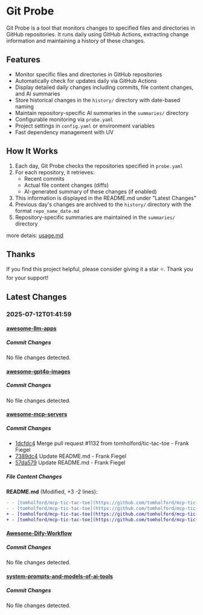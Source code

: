 # Git Probe

Git Probe is a tool that monitors changes to specified files and directories in GitHub repositories. It runs daily using GitHub Actions, extracting change information and maintaining a history of these changes.

## Features

- Monitor specific files and directories in GitHub repositories
- Automatically check for updates daily via GitHub Actions
- Display detailed daily changes including commits, file content changes, and AI summaries
- Store historical changes in the `history/` directory with date-based naming
- Maintain repository-specific AI summaries in the `summaries/` directory
- Configurable monitoring via `probe.yaml`
- Project settings in `config.yaml` or environment variables
- Fast dependency management with UV

## How It Works

1. Each day, Git Probe checks the repositories specified in `probe.yaml`
2. For each repository, it retrieves:
   - Recent commits
   - Actual file content changes (diffs)
   - AI-generated summary of these changes (if enabled)
3. This information is displayed in the README.md under "Latest Changes"
4. Previous day's changes are archived to the `history/` directory with the format `repo_name_date.md`
5. Repository-specific summaries are maintained in the `summaries/` directory

more detais: [usage.md](usage.md)

## Thanks

If you find this project helpful, please consider giving it a star ⭐️. Thank you for your support!


## Latest Changes

### 2025-07-12T01:41:59

#### [awesome-llm-apps](https://github.com/Shubhamsaboo/awesome-llm-apps)

##### Commit Changes

No file changes detected.

#### [awesome-gpt4o-images](https://github.com/jamez-bondos/awesome-gpt4o-images)

##### Commit Changes

No file changes detected.

#### [awesome-mcp-servers](https://github.com/punkpeye/awesome-mcp-servers)

##### Commit Changes

- [1dcfdc4](https://github.com/punkpeye/awesome-mcp-servers/commit/1dcfdc43b4c860e4c79d9aae4ae28299caee3fa3) Merge pull request #1132 from tomholford/tic-tac-toe - Frank Fiegel
- [7389dc4](https://github.com/punkpeye/awesome-mcp-servers/commit/7389dc4527937739fda7b0e0f51b33e764242b6c) Update README.md - Frank Fiegel
- [57da579](https://github.com/punkpeye/awesome-mcp-servers/commit/57da579f125a5606979620df411aee576937d650) Update README.md - Frank Fiegel


##### File Content Changes

**README.md** (Modified, +3 -2 lines):

```diff
- - [tomholford/mcp-tic-tac-toe](https://github.com/tomholford/mcp-tic-tac-toe) - 🏎️ 🏠 - Play Tic Tac Toe against an AI opponent using this MCP server.
- - [tomholford/mcp-tic-tac-toe](https://github.com/tomholford/mcp-tic-tac-toe) - 🏎️🏠 - Play Tic Tac Toe against an AI opponent using this MCP server.
+ - [tomholford/mcp-tic-tac-toe](https://github.com/tomholford/mcp-tic-tac-toe) 🏎️ 🏠 - Play Tic Tac Toe against an AI opponent using this MCP server.
+ - [tomholford/mcp-tic-tac-toe](https://github.com/tomholford/mcp-tic-tac-toe) - 🏎️ 🏠 - Play Tic Tac Toe against an AI opponent using this MCP server.
```



#### [Awesome-Dify-Workflow](https://github.com/svcvit/Awesome-Dify-Workflow)

##### Commit Changes

No file changes detected.

#### [system-prompts-and-models-of-ai-tools](https://github.com/x1xhlol/system-prompts-and-models-of-ai-tools)

##### Commit Changes

No file changes detected.

